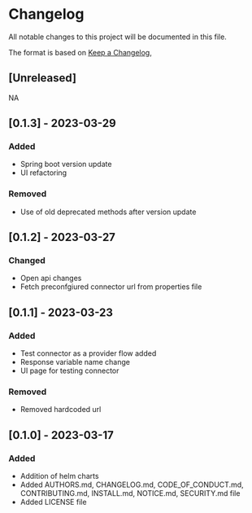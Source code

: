 # Changelog

All notable changes to this project will be documented in this file.

The format is based on [Keep a Changelog](https://keepachangelog.com/en/1.0.0/),

## [Unreleased]

NA


## [0.1.3] - 2023-03-29

### Added

 - Spring boot version update
 - UI refactoring

### Removed
 - Use of old deprecated methods after version update 


## [0.1.2] - 2023-03-27

### Changed

 - Open api changes
 - Fetch preconfgiured connector url from properties file

## [0.1.1] - 2023-03-23

### Added
 - Test connector as a provider flow added
 - Response variable name change
 - UI page for testing connector

### Removed
 - Removed hardcoded url

## [0.1.0] - 2023-03-17

### Added
 - Addition of helm charts
 - Added AUTHORS.md, CHANGELOG.md, CODE_OF_CONDUCT.md, CONTRIBUTING.md, INSTALL.md, NOTICE.md, SECURITY.md file
 - Added LICENSE file

